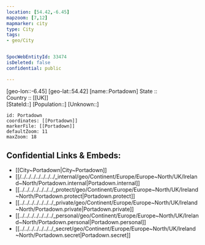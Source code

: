 ```yaml
---
location: [54.42,-6.45] 
mapzoom: [7,12] 
mapmarker: city 
type: City
tags:
- geo/City


SpocWebEntityId: 33474
isDeleted: false
confidential: public

---
```

[geo-lon::-6.45] 
[geo-lat::54.42] 
[name::Portadown] 
State ::  
Country :: [[UK]]  
[StateId::] 
[Population::] 
[Unknown::] 


```leaflet
id: Portadown
coordinates: [[Portadown]] 
markerFile: [[Portadown]] 
defaultZoom: 11 
maxZoom: 18
```


## Confidential Links & Embeds: 
- [[City~Portadown|City~Portadown]]
- [[/../../../../../../../_internal/geo/Continent/Europe/Europe~North/UK/Ireland~North/Portadown.internal|Portadown.internal]] 
- [[../../../../../../../_protect/geo/Continent/Europe/Europe~North/UK/Ireland~North/Portadown.protect|Portadown.protect]] 
- [[../../../../../../../_private/geo/Continent/Europe/Europe~North/UK/Ireland~North/Portadown.private|Portadown.private]] 
- [[../../../../../../../_personal/geo/Continent/Europe/Europe~North/UK/Ireland~North/Portadown.personal|Portadown.personal]] 
- [[../../../../../../../_secret/geo/Continent/Europe/Europe~North/UK/Ireland~North/Portadown.secret|Portadown.secret]] 
